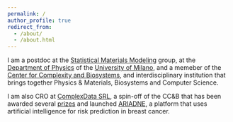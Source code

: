 ```yaml
---
permalink: /
author_profile: true
redirect_from: 
  - /about/
  - /about.html
---
```

I am a postdoc at the [Statistical Materials Modeling](http://www.smmlab.it/) group, at the [Department of Physics](http://www.fisica.unimi.it/ecm/home) of the [University of Milano](https://www.unimi.it/it), and a memeber of the [Center for Complexity and Biosystems](https://complexitybiosystems.it/en/home), and interdisciplinary institution that brings together Physics & Materials, Biosystems and Computer Science.

I am also CRO at [ComplexData SRL](https://www.complexdata.it/), a spin-off of the CC&B that has been awarded several [prizes](https://www.complexdata.it/) and launched [ARIADNE](https://ariadneweb.it/), a platform that uses artificial intelligence for risk prediction in breast cancer.

